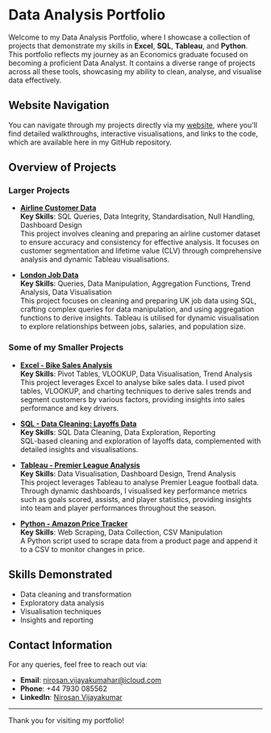 # Data Analysis Portfolio

Welcome to my Data Analysis Portfolio, where I showcase a collection of projects that demonstrate my skills in **Excel**, **SQL**, **Tableau**, and **Python**. This portfolio reflects my journey as an Economics graduate focused on becoming a proficient Data Analyst. It contains a diverse range of projects across all these tools, showcasing my ability to clean, analyse, and visualise data effectively.

## Website Navigation
You can navigate through my projects directly via my [website](https://nirosan-v.github.io/-NirosanVijayakumar.github.io/), where you'll find detailed walkthroughs, interactive visualisations, and links to the code, which are available here in my GitHub repository.

## Overview of Projects

### Larger Projects
- **[Airline Customer Data](https://nirosan-v.github.io/-NirosanVijayakumar.github.io/project_two.html)**  
  **Key Skills**: SQL Queries, Data Integrity, Standardisation, Null Handling, Dashboard Design  
  This project involves cleaning and preparing an airline customer dataset to ensure accuracy and consistency for effective analysis. It focuses on customer segmentation and lifetime value (CLV) through comprehensive analysis and dynamic Tableau visualisations.

- **[London Job Data](https://nirosan-v.github.io/-NirosanVijayakumar.github.io/project_one.html)**  
  **Key Skills**: Queries, Data Manipulation, Aggregation Functions, Trend Analysis, Data Visualisation  
  This project focuses on cleaning and preparing UK job data using SQL, crafting complex queries for data manipulation, and using aggregation functions to derive insights. Tableau is utilised for dynamic visualisation to explore relationships between jobs, salaries, and population size.

### Some of my Smaller Projects
- **[Excel - Bike Sales Analysis](https://nirosan-v.github.io/-NirosanVijayakumar.github.io/excel_bike_sales.html)**  
  **Key Skills**: Pivot Tables, VLOOKUP, Data Visualisation, Trend Analysis  
  This project leverages Excel to analyse bike sales data. I used pivot tables, VLOOKUP, and charting techniques to derive sales trends and segment customers by various factors, providing insights into sales performance and key drivers.

- **[SQL - Data Cleaning: Layoffs Data](https://nirosan-v.github.io/-NirosanVijayakumar.github.io/sql_layoffs_clean.html)**  
  **Key Skills**: SQL Data Cleaning, Data Exploration, Reporting  
  SQL-based cleaning and exploration of layoffs data, complemented with detailed insights and visualisations.

- **[Tableau - Premier League Analysis](https://nirosan-v.github.io/-NirosanVijayakumar.github.io/tableau_prem.html)**  
  **Key Skills**: Data Visualisation, Dashboard Design, Trend Analysis  
  This project leverages Tableau to analyse Premier League football data. Through dynamic dashboards, I visualised key performance metrics such as goals scored, assists, and player statistics, providing insights into team and player performances throughout the season.

- **[Python - Amazon Price Tracker](https://nirosan-v.github.io/-NirosanVijayakumar.github.io/python_scraping_amazon.html)**  
  **Key Skills**: Web Scraping, Data Collection, CSV Manipulation  
  A Python script used to scrape data from a product page and append it to a CSV to monitor changes in price.
  
## Skills Demonstrated
- Data cleaning and transformation
- Exploratory data analysis
- Visualisation techniques
- Insights and reporting

## Contact Information

For any queries, feel free to reach out via:
- **Email**: [nirosan.vijayakumahar@icloud.com](mailto:nirosan.vijayakumahar@icloud.com)
- **Phone**: +44 7930 085562
- **LinkedIn**: [Nirosan Vijayakumar](https://www.linkedin.com/in/nirosan-v/)

---

Thank you for visiting my portfolio!
